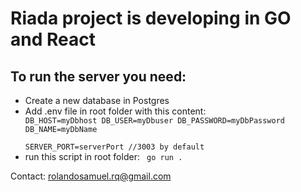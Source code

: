 # Riada project is developing in GO and React

## To run the server you need:
 - Create a new database in Postgres  
 - Add .env file in root folder with this content:
    <code>
        DB_HOST=myDbhost
        DB_USER=myDbuser
        DB_PASSWORD=myDbPassword
        DB_NAME=myDbName  
        SERVER_PORT=serverPort //3003 by default 
    </code>
 - run this script in root folder:
    <code>
        go run .
    </code>

Contact: rolandosamuel.rq@gmail.com